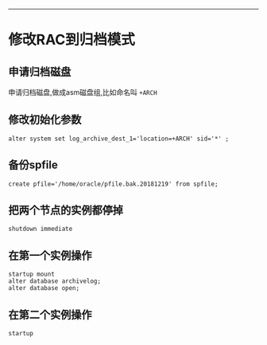 <!-- toc -->

* * * * * *
# 修改RAC到归档模式
## 申请归档磁盘
申请归档磁盘,做成asm磁盘组,比如命名叫 `+ARCH`

## 修改初始化参数
```
alter system set log_archive_dest_1='location=+ARCH' sid='*' ;
```
## 备份spfile
```
create pfile='/home/oracle/pfile.bak.20181219' from spfile;
```

## 把两个节点的实例都停掉
```
shutdown immediate
```

## 在第一个实例操作
```
startup mount
alter database archivelog;
alter database open;
```

## 在第二个实例操作
```
startup
```

